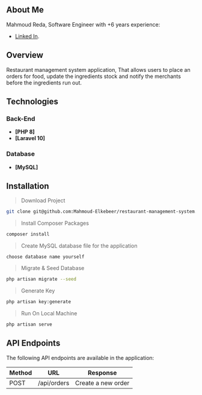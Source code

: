 
## About Me

Mahmoud Reda, Software Engineer with +6 years experience:

- [Linked In](https://www.linkedin.com/in/mahmoud-reda-90784b129/).

## Overview

Restaurant management system application, That allows users to place an orders for food, update the ingredients stock and notify the merchants before the ingredients run out.

## Technologies

### Back-End

- **[PHP 8]**
- **[Laravel 10]**

### Database

- **[MySQL]**

## Installation


> Download Project

``` bash
git clone git@github.com:Mahmoud-Elkebeer/restaurant-management-system.git
```

> Install Composer Packages

``` bash
composer install
```
> Create MySQL database file for the application
```
choose database name yourself
```
> Migrate & Seed Database

``` bash
php artisan migrate --seed
```

> Generate Key

``` bash
php artisan key:generate
```

> Run On Local Machine

``` bash
php artisan serve
```

## API Endpoints

The following API endpoints are available in the application:

| Method | URL | Response |
| ------ | --- | -------- |
| POST   | /api/orders             | Create a new order     